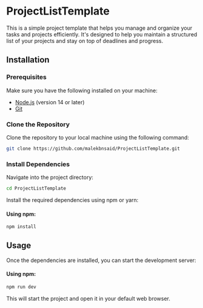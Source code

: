 
# ProjectListTemplate

This is a simple project template that helps you manage and organize your tasks and projects efficiently. It's designed to help you maintain a structured list of your projects and stay on top of deadlines and progress.

## Installation

### Prerequisites

Make sure you have the following installed on your machine:

- [Node.js](https://nodejs.org/) (version 14 or later)
- [Git](https://git-scm.com/)

### Clone the Repository

Clone the repository to your local machine using the following command:

```bash
git clone https://github.com/malekbnsaid/ProjectListTemplate.git
```

### Install Dependencies

Navigate into the project directory:

```bash
cd ProjectListTemplate
```

Install the required dependencies using npm or yarn:

#### Using npm:

```bash
npm install
```


## Usage

Once the dependencies are installed, you can start the development server:

#### Using npm:

```bash
npm run dev
```


This will start the project and open it in your default web browser.

